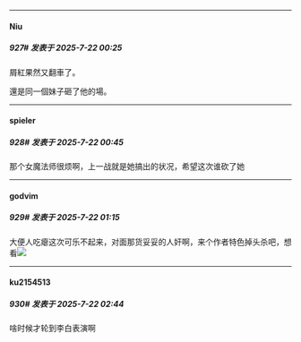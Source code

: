﻿
*****

####  Niu  
##### 927#       发表于 2025-7-22 00:25

屑紅果然又翻車了。

還是同一個妹子砸了他的場。


*****

####  spieler  
##### 928#       发表于 2025-7-22 00:45

那个女魔法师很烦啊，上一战就是她搞出的状况，希望这次谁砍了她


*****

####  godvim  
##### 929#       发表于 2025-7-22 01:15

大便人吃瘪这次可乐不起来，对面那货妥妥的人奸啊，来个作者特色掉头杀吧，想看<img src="https://static.stage1st.com/image/smiley/face2017/014.png" referrerpolicy="no-referrer">


*****

####  ku2154513  
##### 930#       发表于 2025-7-22 02:44

啥时候才轮到李白表演啊

